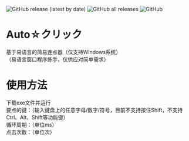 ![GitHub release (latest by date)](https://img.shields.io/github/v/release/Eternal973/Autoclick?style=plastic)
![GitHub all releases](https://img.shields.io/github/downloads/Eternal973/Autoclick/total?style=plastic)
![GitHub](https://img.shields.io/github/license/Eternal973/Autoclick?style=plastic)
# Auto☆クリック
基于易语言的简易连点器（仅支持Windows系统）<br>
（易语言窗口程序练手，仅供应对简单需求）<br>

# 使用方法
下载exe文件并运行<br>
要点的键：（输入键盘上的任意字母/数字/符号，目前不支持按住Shift，不支持Ctrl、Alt、Shift等功能键）<br>
循环周期：（单位ms）<br>
点击次数：（单位次）<br>
